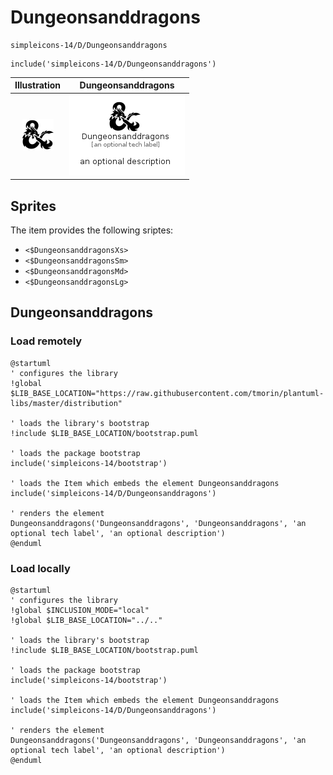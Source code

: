 # Dungeonsanddragons


```text
simpleicons-14/D/Dungeonsanddragons
```

```text
include('simpleicons-14/D/Dungeonsanddragons')
```



| Illustration | Dungeonsanddragons |
| :---: | :---: |
| ![illustration for Illustration](../../simpleicons-14/D/Dungeonsanddragons.png) | ![illustration for Dungeonsanddragons](../../simpleicons-14/D/Dungeonsanddragons.Local.png) |



## Sprites
The item provides the following sriptes:

- `<$DungeonsanddragonsXs>`
- `<$DungeonsanddragonsSm>`
- `<$DungeonsanddragonsMd>`
- `<$DungeonsanddragonsLg>`





## Dungeonsanddragons

### Load remotely
```plantuml
@startuml
' configures the library
!global $LIB_BASE_LOCATION="https://raw.githubusercontent.com/tmorin/plantuml-libs/master/distribution"

' loads the library's bootstrap
!include $LIB_BASE_LOCATION/bootstrap.puml

' loads the package bootstrap
include('simpleicons-14/bootstrap')

' loads the Item which embeds the element Dungeonsanddragons
include('simpleicons-14/D/Dungeonsanddragons')

' renders the element
Dungeonsanddragons('Dungeonsanddragons', 'Dungeonsanddragons', 'an optional tech label', 'an optional description')
@enduml
```

### Load locally
```plantuml
@startuml
' configures the library
!global $INCLUSION_MODE="local"
!global $LIB_BASE_LOCATION="../.."

' loads the library's bootstrap
!include $LIB_BASE_LOCATION/bootstrap.puml

' loads the package bootstrap
include('simpleicons-14/bootstrap')

' loads the Item which embeds the element Dungeonsanddragons
include('simpleicons-14/D/Dungeonsanddragons')

' renders the element
Dungeonsanddragons('Dungeonsanddragons', 'Dungeonsanddragons', 'an optional tech label', 'an optional description')
@enduml
```

